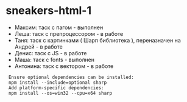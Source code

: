 # sneakers-html-1

<ul>
<li>Максим: таск с пагом - выполнен</li>
<li>Леша: таск с препроцессором - в работе</li>
<li>Таня: таск с картинками ( Шарп библиотека ), переназначен на Андрей - в работе</li>
<li>Денис: таск с JS - в работе</li>
<li>Маша: таск с fonts - выполнен</li>
<li>Антонина: таск с вектором - в работе </li>
</ul>


<!-- Для работы плагина  sharp -->
     Ensure optional dependencies can be installed:
     npm install --include=optional sharp
     Add platform-specific dependencies:
     npm install --os=win32 --cpu=x64 sharp
